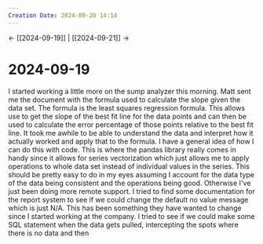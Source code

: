 ```yaml
---
Creation Date: 2024-09-20 14:14
---
```


<- [[2024-09-19]] | [[2024-09-21]]  ->

# 2024-09-19
I started working a little more on the sump analyzer this morning. Matt sent me the document with the formula used to calculate the slope given the data set. The formula is the least squares regression formula. This allows use to get the slope of the best fit line for the data points and can then be used to calculate the error percentage of those points relative to the best fit line. It took me awhile to be able to understand the data and interpret how it actually worked and apply that to the formula. I have a general idea of how I can do this with code. This is where the pandas library really comes in handy since it allows for series vectorization which just allows me to apply operations to whole data set instead of individual values in the series. This should be pretty easy to do in my eyes assuming I account for the data type of the data being consistent and the operations being good. Otherwise I've just been doing more remote support. I tried to find some documentation for the report system to see if we could change the default no value message which is just N/A. This has been something they have wanted to change since I started working at the company. I tried to see if we could make some SQL statement when the data gets pulled, intercepting the spots where there is no data and then 
